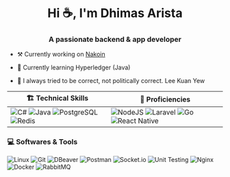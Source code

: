<h1 align="center">Hi ☕, I'm Dhimas Arista</h1>
<h3 align="center">A passionate backend & app developer</h3>


- ⚒️ Currently working on [Nakoin](https://github.com/dhimasarista/nakoin)

- 🌱 Currently learning Hyperledger (Java)

- 🧠 I always tried to be correct, not politically correct. Lee Kuan Yew


| 🏗️ Technical Skills | 🌱 Proficiencies |
|-------------------------|----------------------|
| ![C#](https://custom-icon-badges.demolab.com/badge/CSharp-%23E0559F.svg?logo=cshrp&logoColor=white) ![Java](https://img.shields.io/badge/Java-%23F1413D.svg?logo=openjdk&logoColor=white) ![PostgreSQL](https://img.shields.io/badge/PostgreSQL-0056A3?logo=postgresql&logoColor=white) ![Redis](https://img.shields.io/badge/Redis-ED5454?logo=redis&logoColor=white) | ![NodeJS](https://img.shields.io/badge/NodeJS-339933.svg?logo=node.js&logoColor=white) ![Laravel](https://img.shields.io/badge/Laravel-EB6A4A?logo=laravel&logoColor=white) ![Go](https://img.shields.io/badge/Golang-%2300ADD8.svg?logo=go&logoColor=white) ![React Native](https://img.shields.io/badge/React%20Native-20232A?logo=react&logoColor=61DAFB) |


### 💻 Softwares & Tools
![Linux](https://img.shields.io/badge/Linux-%23FCC624?logo=linux&logoColor=black)
![Git](https://img.shields.io/badge/Git-%23F1502F?logo=git&logoColor=white)
![DBeaver](https://img.shields.io/badge/DBeaver-%234A90E2?logo=dbeaver&logoColor=white)
![Postman](https://img.shields.io/badge/Postman-%23FF6C37?logo=postman&logoColor=white)
![Socket.io](https://img.shields.io/badge/SocketIO-%23B0B0B0?logo=socketdotio&logoColor=black&color=white)
![Unit Testing](https://img.shields.io/badge/Unit%20Testing-%23FF5722?logo=jest&logoColor=white)
![Nginx](https://img.shields.io/badge/Nginx-%23009639?logo=nginx&logoColor=white)
![Docker](https://img.shields.io/badge/Docker-%232496ED?logo=docker&logoColor=white)
![RabbitMQ](https://img.shields.io/badge/RabbitMQ-%23FF6600?logo=rabbitmq&logoColor=white)

<!--
![MSSQL](https://custom-icon-badges.demolab.com/badge/MSSQL-EB5A5A.svg?logo=mssql&logoColor=white)
[![LinkedIn](https://custom-icon-badges.demolab.com/badge/LinkedIn-0A66C2?logo=linkedin-white&logoColor=fff)](https://www.linkedin.com/in/dhimasarista/)
[![Instagram Badge](https://img.shields.io/badge/-Instagram-purple?logo=instagram&logoColor=white&link=https://instagram.com/codedhims/)](https://www.instagram.com/codedhims)
[![Gmail](https://img.shields.io/badge/-Gmail-c14438?style=flat&logo=Gmail&logoColor=white)](mailto:mdhimasarista@gmail.com)
[![Website Badge](https://img.shields.io/badge/-Website-c14438?style=flat&logo=Google-Chrome&logoColor=white&link=https://dhimasarista.github.io)](https://dhimasarista.github.io)
[![Github](https://img.shields.io/github/followers/dhimasarista?label=Follow&style=social)](https://github.com/dhimasarista)
